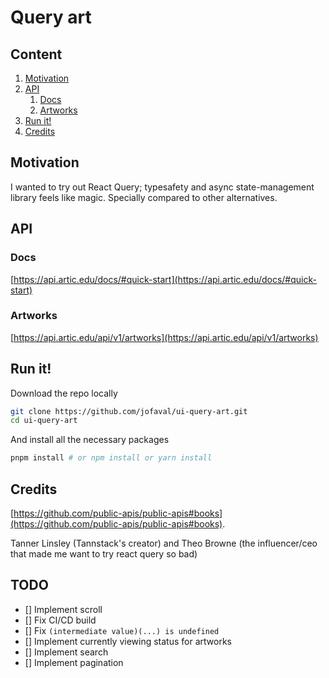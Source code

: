 # Query art

## Content

1. [Motivation](#motivation)
1. [API](#api)
   1. [Docs](#docs)
   1. [Artworks](#artworks)
1. [Run it!](#run-it)
1. [Credits](#credits)

## Motivation

I wanted to try out React Query; typesafety and async state-management library feels like magic. Specially compared to other alternatives.

## API

### Docs

[https://api.artic.edu/docs/#quick-start](https://api.artic.edu/docs/#quick-start)

### Artworks

[https://api.artic.edu/api/v1/artworks](https://api.artic.edu/api/v1/artworks)

## Run it!

Download the repo locally

```bash
git clone https://github.com/jofaval/ui-query-art.git
cd ui-query-art
```

And install all the necessary packages

```bash
pnpm install # or npm install or yarn install
```

## Credits

[https://github.com/public-apis/public-apis#books](https://github.com/public-apis/public-apis#books).

Tanner Linsley (Tannstack's creator) and Theo Browne (the influencer/ceo that made me want to try react query so bad)

## TODO

- [] Implement scroll
- [] Fix CI/CD build
- [] Fix `(intermediate value)(...) is undefined`
- [] Implement currently viewing status for artworks
- [] Implement search
- [] Implement pagination
